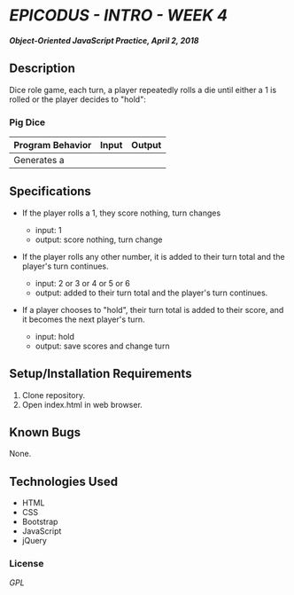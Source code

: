# _EPICODUS - INTRO - WEEK 4_

#### _Object-Oriented JavaScript Practice, April 2, 2018_

## Description

Dice role game, each turn, a player repeatedly rolls a die until either a 1 is rolled or the player decides to "hold":


### Pig Dice

|Program Behavior|Input|Output|
|---|---|---|
|Generates a|||

## Specifications

- If the player rolls a 1, they score nothing, turn changes
  - input: 1
  - output: score nothing, turn change


- If the player rolls any other number, it is added to their turn total and the player's turn continues.
  - input: 2 or 3 or 4 or 5 or 6
  - output: added to their turn total and the player's turn continues.

- If a player chooses to "hold", their turn total is added to their score, and it becomes the next player's turn.
  - input: hold
  - output:  save scores and change turn

## Setup/Installation Requirements

1. Clone repository.
2. Open index.html in web browser.

## Known Bugs

None.

## Technologies Used

* HTML
* CSS
* Bootstrap
* JavaScript
* jQuery

### License

_GPL_
